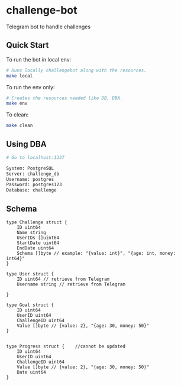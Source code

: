 # challenge-bot
Telegram bot to handle challenges

## Quick Start
To run the bot in local env:
```bash
# Runs locally challengebot along with the resources.
make local
```

To run the env only:
```bash
# Creates the resources needed like DB, DBA.
make env
```

To clean:
```bash
make clean
```

## Using DBA
```bash
# Go to localhost:1337

System: PostgreSQL
Server: challenge_db
Username: postgres
Password: postgres123
Database: challenge

```

## Schema
```golang
type Challenge struct {
    ID uint64
    Name string
    UserIDs []uint64
    StartDate uint64
    EndDate uint64
    Schema []byte // example: "{value: int}", "{age: int, money: int64}"
}

type User struct {
    ID uint64 // retrieve from Telegram
    Username string // retrieve from Telegram

}

type Goal struct {
    ID uint64
    UserID uint64
    ChallengeID uint64
    Value []byte // {value: 2}, "{age: 30, money: 50}"
}


type Progress struct {    //cannot be updated
    ID uint64
    UserID uint64
    ChallengeID uint64
    Value []byte // {value: 2}, "{age: 30, money: 50}"
    Date uint64
}
```


